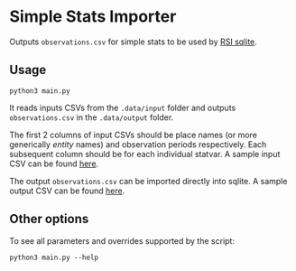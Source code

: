 # Simple Stats Importer

Outputs `observations.csv` for simple stats to be used by [RSI sqlite][sqlite].

[sqlite]: https://github.com/datacommonsorg/mixer/tree/a768446c56095aa23add8c59cf6a0630a17a726b/internal/sqlite

## Usage

```shell
python3 main.py
```

It reads inputs CSVs from the `.data/input` folder and outputs `observations.csv` in the `.data/output` folder.

The first 2 columns of input CSVs should be place names (or more generically _entity_ names) and observation periods respectively. Each subsequent column should be for each individual statvar. A sample input CSV can be found [here](sample/input.csv).

The output `observations.csv` can be imported directly into sqlite. A sample output CSV can be found [here](sample/observations.csv).

## Other options

To see all parameters and overrides supported by the script:

```shell
python3 main.py --help
```

